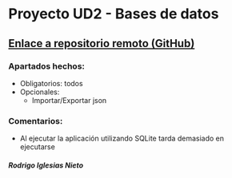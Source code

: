# Proyecto UD2 - Bases de datos

## [Enlace a repositorio remoto (GitHub)](https://github.com/iglnierod/proyecto-ud2)

### Apartados hechos:
- Obligatorios: todos
- Opcionales:
  - Importar/Exportar json

### Comentarios:
- Al ejecutar la aplicación utilizando SQLite tarda demasiado en ejecutarse

##### Rodrigo Iglesias Nieto